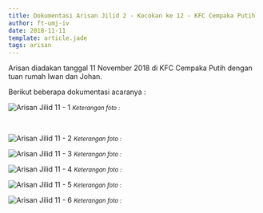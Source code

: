 ```yaml
---
title: Dokumentasi Arisan Jilid 2 - Kocokan ke 12 - KFC Cempaka Putih
author: ft-umj-iv
date: 2018-11-11
template: article.jade
tags: arisan
---
```


Arisan diadakan tanggal 11 November 2018 di KFC Cempaka Putih dengan tuan rumah Iwan dan Johan.

Berikut beberapa dokumentasi acaranya :


![Arisan Jilid 11 - 1](arisan-jilid-02-kocokan-12-1.jpg)
<small>_Keterangan foto :_</small>

<br/>
<span class="more"></span>

![Arisan Jilid 11 - 2](arisan-jilid-02-kocokan-12-2.jpg)
<small>_Keterangan foto :_</small>

![Arisan Jilid 11 - 3](arisan-jilid-02-kocokan-12-3.jpg)
<small>_Keterangan foto :_</small>

![Arisan Jilid 11 - 4](arisan-jilid-02-kocokan-12-4.jpg)
<small>_Keterangan foto :_</small>

![Arisan Jilid 11 - 5](arisan-jilid-02-kocokan-12-5.jpg)
<small>_Keterangan foto :_</small>

![Arisan Jilid 11 - 6](arisan-jilid-02-kocokan-12-6.jpg)
<small>_Keterangan foto :_</small>
